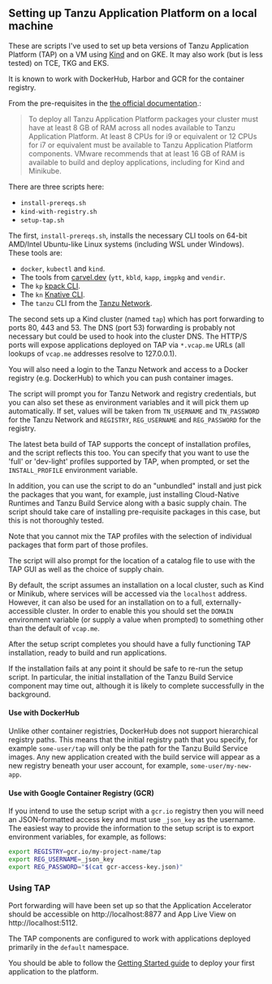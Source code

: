 ## Setting up Tanzu Application Platform on a local machine

These are scripts I've used to set up beta versions of
Tanzu Application Platform (TAP) on a VM using
[Kind](https://kind.sigs.k8s.io/) and on GKE.
It may also work (but is less tested) on TCE, TKG and EKS.

It is known to work with DockerHub, Harbor and GCR for the container
registry.

From the pre-requisites in the
[the official documentation](https://docs.vmware.com/en/VMware-Tanzu-Application-Platform/0.3/tap-0-3/GUID-overview.html).:

> To deploy all Tanzu Application Platform packages your cluster must
> have at least 8 GB of RAM across all nodes available to Tanzu
> Application Platform. At least 8 CPUs for i9 or equivalent or 12 CPUs
> for i7 or equivalent must be available to Tanzu Application Platform
> components. VMware recommends that at least 16 GB of RAM is available
> to build and deploy applications, including for Kind and Minikube.

There are three scripts here:

* `install-prereqs.sh`
* `kind-with-registry.sh`
* `setup-tap.sh`

The first, `install-prereqs.sh`, installs the necessary CLI tools on
64-bit AMD/Intel Ubuntu-like Linux systems (including WSL under Windows).
These tools are:

* `docker`, `kubectl` and `kind`.
* The tools from [carvel.dev](https://carvel.dev) (`ytt`, `kbld`, `kapp`,
  `imgpkg` and `vendir`.
* The `kp` [kpack CLI](https://github.com/vmware-tanzu/kpack-cli).
* The `kn` [Knative CLI](https://github.com/knative/client).
* The `tanzu` CLI from the [Tanzu Network](https://network.tanzu.vmware.com/products/tanzu-application-platform/).

The second sets up a Kind cluster (named `tap`) which has port forwarding
to ports 80, 443 and 53.
The DNS (port 53) forwarding is probably not necessary but could be used
to hook into the cluster DNS.
The HTTP/S ports will expose applications deployed on TAP via `*.vcap.me`
URLs (all lookups of `vcap.me` addresses resolve to 127.0.0.1).

You will also need a login to the Tanzu Network and access to a Docker
registry (e.g. DockerHub) to which you can push container images.

The script will prompt you for Tanzu Network and registry credentials, but
you can also set these as environment variables and it will pick them
up automatically.
If set, values will be taken from `TN_USERNAME` and `TN_PASSWORD` for
the Tanzu Network and `REGISTRY`, `REG_USERNAME` and `REG_PASSWORD` for
the registry.

The latest beta build of TAP supports the concept of installation
profiles, and the script reflects this too.
You can specify that you want to use the 'full' or 'dev-light' profiles
supported by TAP, when prompted, or set the `INSTALL_PROFILE`
environment variable.

In addition, you can use the script to do an "unbundled" install
and just pick the packages that you want, for example, just
installing Cloud-Native Runtimes and Tanzu Build Service along
with a basic supply chain.
The script should take care of installing pre-requisite packages in
this case, but this is not thoroughly tested.

Note that you cannot mix the TAP profiles with the selection of
individual packages that form part of those profiles.

The script will also prompt for the location of a catalog file to
use with the TAP GUI as well as the choice of supply chain.

By default, the script assumes an installation on a local cluster,
such as Kind or Minikub, where services will be accessed via the
`localhost` address.
However, it can also be used for an installation on to a full,
externally-accessible cluster.
In order to enable this you should set the `DOMAIN` environment
variable (or supply a value when prompted) to something other than
the default of `vcap.me`.

After the setup script completes you should have a fully functioning TAP
installation, ready to build and run applications.

If the installation fails at any point it should be safe to re-run the setup
script.
In particular, the initial installation of the Tanzu Build Service component
may time out, although it is likely to complete successfully in the background.

#### Use with DockerHub

Unlike other container registries, DockerHub does not support
hierarchical registry paths.
This means that the initial registry path that you specify, for
example `some-user/tap` will only be the path for the Tanzu Build
Service images.
Any new application created with the build service will appear
as a new registry beneath your user account, for example,
`some-user/my-new-app`.

#### Use with Google Container Registry (GCR)

If you intend to use the setup script with a `gcr.io` registry then
you will need an JSON-formatted access key and must use `_json_key`
as the username.
The easiest way to provide the information to the setup script
is to export environment variables, for example, as follows:

```bash
export REGISTRY=gcr.io/my-project-name/tap
export REG_USERNAME=_json_key
export REG_PASSWORD="$(cat gcr-access-key.json)"
```

### Using TAP

Port forwarding will have been set up so that the Application Accelerator should
be accessible on http://localhost:8877 and App Live View on http://localhost:5112.

The TAP components are configured to work with applications deployed primarily in
the `default` namespace.

You should be able to follow the
[Getting Started guide](https://docs.vmware.com/en/VMware-Tanzu-Application-Platform/0.3/tap-0-3/GUID-getting-started.html)
to deploy your first application to the platform.

